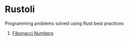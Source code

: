 # Rustoli

Programming problems solved using Rust best practices

1. [Fibonacci Numbers](https://github.com/jpuri/Rustoli/blob/main/fibonacci.md)
